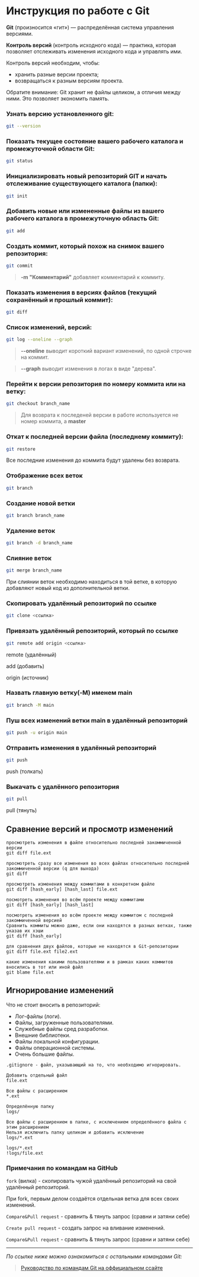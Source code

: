 # Инструкция по работе с Git

**Git** (произносится «гит») — распределённая система управления версиями.

**Контроль версий** (контроль исходного кода) — практика, которая позволяет отслеживать
изменения исходного кода и управлять ими.

Контроль версий необходим, чтобы:
- хранить разные версии проекта;
- возвращаться к разным версиям проекта.

Обратите внимание: Git хранит не файлы целиком, а отличия между ними. Это позволяет экономить память.

### Узнать версию установленного git:
```sh
git --version
```

### Показать текущее состояние вашего рабочего каталога и промежуточной области Git:
```sh
git status
```

### Инициализировать новый репозиторий GIT и начать отслеживание существующего каталога (папки):
```sh
git init
```

### Добавить новые или измененные файлы из вашего рабочего каталога в промежуточную область Git:
```sh
git add
```

### Создать коммит, который похож на снимок вашего репозитория:
```sh
git commit
```
>**-m "Комментарий"** добавляет комментарий к коммиту.

### Показать изменения в версиях файлов (текущий сохранённый и прошлый коммит):
```sh
git diff
```

### Список изменений, версий:
```sh
git log --oneline --graph
```
>**--oneline** выводит короткий вариант изменений, по одной строчке на коммит.

>**--graph** выводит изменения в логах в виде "дерева".

### Перейти к версии репозитория по номеру коммита или на ветку:
```sh
git checkout branch_name
```
>Для возврата к последеней версии в работе используется не номер коммита, а **master**

### Откат к последней версии файла (последнему коммиту):
```sh
git restore
```
 Все последние изменения до коммита будут удалены без возврата.

 ### Отображение всех веток
 ```sh
 git branch
 ```

### Создание новой ветки
```sh
git branch branch_name
```

### Удаление веток
```sh
git branch -d branch_name
```

### Слияние веток
```sh
git merge branch_name
```
При слиянии веток необходимо находиться в той ветке, в которую добавляют новый код из дополнительной ветки.

### Скопировать удалённый репозиторий по ссылке
```sh
git clone <ссылка>
```

###  Привязать удалённый репозиторий, который по ссылке 
```sh
git remote add origin <ссылка>
```
remote (удалённый)

add (добавить) 

origin (источник)

### Назвать главную ветку(-M) именем main
```sh
git branch -M main
```

### Пуш всех изменений ветки main в удалённый репозиторий
```sh
git push -u origin main
```

### Отправить изменения в удалённый репозиторий
```sh
git push
```
push (толкать)

### Выкачать с удалённого репозитория 
```sh
git pull
```
pull (тянуть)

## Сравнение версий и просмотр изменений

```git
просмотреть изменения в файле относительно последней закоммиченной версии
git diff file.ext

просмотреть сразу все изменения во всех файлах относительно последней закоммиченной версии (q для выхода)
git diff

просмотреть изменения между коммитами в конкретном файле
git diff [hash_early] [hash_last] file.ext

посмотреть изменения во всём проекте между коммитами
git diff [hash_early] [hash_last]

посмотреть изменения во всём проекте между коммитом с последней закоммиченной версией
Сравнить коммиты можно даже, если они находятся в разных ветках, также указав их хэши
git diff [hash_early]

для сравнения двух файлов, которые не находятся в Git-репозитории
git diff file.ext file2.ext

какие изменения какими пользователями и в рамках каких коммитов вносились в тот или иной файл
git blame file.ext
```

## Игнорирование изменений

Что не стоит вносить в репозиторий:
- Лог-файлы (логи).
- Файлы, загруженные пользователями.
- Служебные файлы сред разработки.
- Внешние библиотеки.
- Файлы локальной конфигурации.
- Файлы операционной системы.
- Очень большие файлы.

```git
.gitignore - файл, указывающий на то, что необходимо игнорировать.

Добавить отдельный файл
file.ext

Все файлы с расширением
*.ext

Определённую папку
logs/

Все файлы с расширением в папке, с исключением определённого файла с этим расширением
Нельзя исключить папку целиком и добавить исключение
logs/*.ext 

logs/*.ext 
!logs/file.ext
```

### Примечания по командам на GitHub

```fork``` (вилка) - cкопировать чужой удалённый репозиторий на свой удалённый репозиторий.

При fork, первым делом создаётся отдельная ветка для всех своих изменений.

```Compare&Pull request``` - сравнить & тянуть запрос (сравни и затяни себе)

```Create pull request``` - создать запрос на вливание изменений.

```Compare&Pull request``` - сравнить & тянуть запрос (сравни и затяни себе)


---
*По ссылке ниже можно ознакомиться с остальными командами Git:*
 >[Руководство по командам Git на оффициальном ссайте](https://github.com/git-guides)